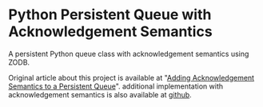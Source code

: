 Python Persistent Queue with Acknowledgement Semantics
======================================================

A persistent Python queue class with acknowledgement semantics using ZODB.

Original article about this project is available at "[Adding Acknowledgement Semantics to a Persistent Queue](http://blog.databigbang.com/adding-acknowledgement-semantics-to-a-persistent-queue/)". additional implementation with acknowledgement semantics is also available at [github](https://github.com/srw/python-persistent-queue-with-acknowledgement-semantics).
